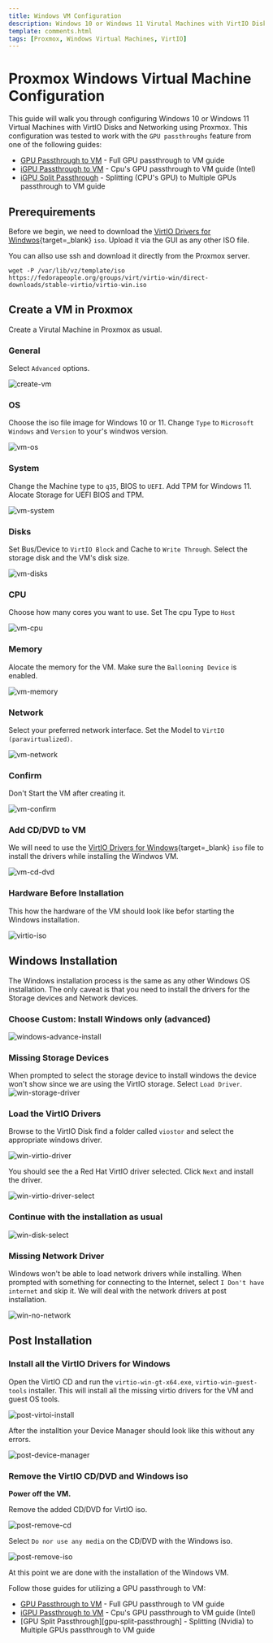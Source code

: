 ```yaml
---
title: Windows VM Configuration
description: Windows 10 or Windows 11 Virutal Machines with VirtIO Disks and Networking using Proxmox guide. Supports Proxmox's GPU passthroughs feature.
template: comments.html
tags: [Proxmox, Windows Virtual Machines, VirtIO]
---
```


# Proxmox Windows Virtual Machine Configuration

This guide will walk you through configuring Windows 10 or Windows 11 Virtual Machines with VirtIO Disks and Networking using Proxmox.
This configuration was tested to work with the `GPU passthroughs` feature from one of the following guides:

- [GPU Passthrough to VM][gpu-passthrough-to-vm] - Full GPU passthrough to VM guide
- [iGPU Passthrough to VM][igpu-passthrough-to-vm] - Cpu's GPU passthrough to VM guide (Intel)
- [iGPU Split Passthrough][igpu-split-passthrough] - Splitting (CPU's GPU) to Multiple GPUs passthrough to VM guide

## Prerequirements

Before we begin, we need to download the [VirtIO Drivers for Windwos][virtio-drivers-url]{target=\_blank} `iso`. Upload it via the GUI as any other ISO file.

You can allso use ssh and download it directly from the Proxmox server.

```shell
wget -P /var/lib/vz/template/iso https://fedorapeople.org/groups/virt/virtio-win/direct-downloads/stable-virtio/virtio-win.iso
```

## Create a VM in Proxmox

Create a Virutal Machine in Proxmox as usual.

### General

Select `Advanced` options.

![create-vm][create-vm-img]

### OS

Choose the iso file image for Windows 10 or 11. Change `Type` to `Microsoft Windows` and `Version` to your's windwos version.

![vm-os][vm-os-img]

### System

Change the Machine type to `q35`, BIOS to `UEFI`. Add TPM for Windows 11. Alocate Storage for UEFI BIOS and TPM.

![vm-system][vm-system-img]

### Disks

Set Bus/Device to `VirtIO Block` and Cache to `Write Through`. Select the storage disk and the VM's disk size.

![vm-disks][vm-disks-img]

### CPU

Choose how many cores you want to use. Set The cpu Type to `Host`

![vm-cpu][vm-cpu-img]

### Memory

Alocate the memory for the VM. Make sure the `Ballooning Device` is enabled.

![vm-memory][vm-memory-img]

### Network

Select your preferred network interface. Set the Model to `VirtIO (paravirtualized)`.

![vm-network][vm-network-img]

### Confirm

Don't Start the VM after creating it.

![vm-confirm][vm-confirm-img]

### Add CD/DVD to VM

We will need to use the [VirtIO Drivers for Windows][virtio-drivers-url]{target=\_blank} `iso` file to install the drivers while installing the Windwos VM.

![vm-cd-dvd][vm-cd-dvd-img]

### Hardware Before Installation

This how the hardware of the VM should look like befor starting the Windows installation.

![virtio-iso][virtio-iso-img]

## Windows Installation

The Windows installation process is the same as any other Windows OS installation. The only caveat is that you need to install the drivers for the Storage devices and Network devices.

### Choose Custom: Install Windows only (advanced)

![windows-advance-install][windows-advance-install-img]

### Missing Storage Devices

When prompted to select the storage device to install windows the device won't show since we are using the VirtIO storage. Select `Load Driver`.
![win-storage-driver][win-storage-driver-img]

### Load the VirtIO Drivers

Browse to the VirtIO Disk find a folder called `viostor` and select the appropriate windows driver.

![win-virtio-driver][win-virtio-driver-img]

You should see the a Red Hat VirtIO driver selected. Click `Next` and install the driver.

![win-virtio-driver-select][win-virtio-driver-select-img]

### Continue with the installation as usual

![win-disk-select][win-disk-select-img]

### Missing Network Driver

Windows won't be able to load network drivers while installing. When prompted with something for connecting to the Internet, select `I Don't have internet` and skip it. We will deal with the network drivers at post installation.

![win-no-network][win-no-network-img]

## Post Installation

### Install all the VirtIO Drivers for Windows

Open the VirtIO CD and run the `virtio-win-gt-x64.exe`, `virtio-win-guest-tools` installer. This will install all the missing virtio drivers for the VM and guest OS tools.

![post-virtoi-install][post-virtoi-install-img]

After the installtion your Device Manager should look like this without any errors.

![post-device-manager][post-device-manager-img]

### Remove the VirtIO CD/DVD and Windows iso

**Power off the VM.**

Remove the added CD/DVD for VirtIO iso.

![post-remove-cd][post-remove-cd-img]

Select `Do nor use any media` on the CD/DVD with the Windows iso.

![post-remove-iso][post-remove-iso-img]

At this point we are done with the installation of the Windows VM.

Follow those guides for utilizing a GPU passthrough to VM:

- [GPU Passthrough to VM][gpu-passthrough-to-vm] - Full GPU passthrough to VM guide
- [iGPU Passthrough to VM][igpu-passthrough-to-vm] - Cpu's GPU passthrough to VM guide (Intel)
- [GPU Split Passthrough][gpu-split-passthrough] - Splitting (Nvidia) to Multiple GPUs passthrough to VM guide

<!-- appendices -->

<!-- urls -->

[gpu-passthrough-to-vm]: /infrastructure/proxmox/pgu-passthrough-to-vm/ 'GPU Passthrough to VM'
[igpu-passthrough-to-vm]: /infrastructure/proxmox/igpu-passthrough-to-vm/ 'iGPU Passthrough to VM'
[igpu-split-passthrough]: /infrastructure/proxmox/igpu-split-passthrough/ 'iGPU Split Passthrough'
[virtio-drivers-url]: https://fedorapeople.org/groups/virt/virtio-win/direct-downloads/stable-virtio/virtio-win.iso 'VirtIO Drivers'

<!-- images -->

[create-vm-img]: /assets/images/4971f070-b76b-11ec-b355-8bac95dc3464.jpg 'Create VM'
[vm-os-img]: /assets/images/b3f5f318-b76d-11ec-a7ee-c3e7b33c7b99.jpg 'VM OS'
[vm-system-img]: /assets/images/f4d86a32-b76d-11ec-9fef-e3b0f6f84522.jpg 'VM System'
[vm-disks-img]: /assets/images/12abb258-b76e-11ec-9cef-0b6c199a1aed.jpg 'VM Disks'
[vm-cpu-img]: /assets/images/2d14d750-b76e-11ec-a162-8fdcd6a128d5.jpg 'VM CPU'
[vm-memory-img]: /assets/images/4549ec48-b76e-11ec-8cfb-bb73f934b0a5.jpg 'VM Memory'
[vm-network-img]: /assets/images/60269124-b76e-11ec-9f86-a7974e1be899.jpg 'VM Network'
[vm-confirm-img]: /assets/images/7553b174-b770-11ec-b251-ffb6ae526256.jpg 'VM Confirm'
[vm-cd-dvd-img]: /assets/images/9ad68bf6-b770-11ec-8a83-37365567ebbe.jpg 'VM CD/DVD'
[virtio-iso-img]: /assets/images/d156661a-b770-11ec-b6e1-57ab6e787665.jpg 'virtio-iso'
[windows-advance-install-img]: /assets/images/a8cbc2ca-b771-11ec-9969-938683abbd20.jpg 'windows advance install'
[win-storage-driver-img]: /assets/images/5b894712-b771-11ec-a7d1-870703f39a8e.jpg 'windows storage driver'
[win-virtio-driver-img]: /assets/images/e6ee55f4-b771-11ec-a70c-cb0f7eec832b.jpg 'windows virtio driver'
[win-virtio-driver-select-img]: /assets/images/0cb9368c-b772-11ec-a35a-3fa89c0a4607.jpg 'windows virtio driver select'
[win-disk-select-img]: /assets/images/2f6d84ee-b772-11ec-b3e9-1ba14d36ea3d.jpg 'windows disk select'
[win-no-network-img]: /assets/images/62f1de96-b772-11ec-b155-071c3603bdd5.jpg 'windows no network'
[post-virtoi-install-img]: /assets/images/b8f8f8e8-b773-11ec-a8d1-e9f8f8f8f8f8.jpg 'post virtio install'
[post-device-manager-img]: /assets/images/127b5a6c-b779-11ec-bb2c-236d4508c9e3.jpg 'post device manager'
[post-remove-cd-img]: /assets/images/395b61d0-b77a-11ec-a996-03961ee417ee.jpg 'post remove cd'
[post-remove-iso-img]: /assets/images/7a055a56-b77a-11ec-9021-ab64944e5e3f.jpg 'post remove iso'

<!-- end appendices -->
